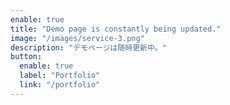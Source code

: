 ```yaml
---
enable: true
title: "Demo page is constantly being updated."
image: "/images/service-3.png"
description: "デモページは随時更新中。"
button:
  enable: true
  label: "Portfolio"
  link: "/portfolio"
---
```

